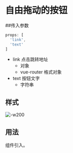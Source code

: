 # 自由拖动的按钮
##传入参数

```js
props: [
  'link',
  'text'
]
```

- link 点击跳转地址
	- 对象
	- vue-router 格式对象
- text 按钮文字
	- 字符串

## 样式
![-w200](http://markdownpic.hq5544.com/2016-04-27-14617496553330.jpg)

## 用法
组件引入。


